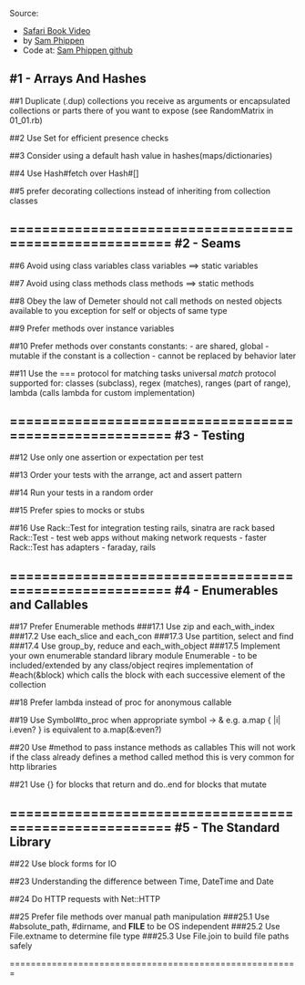 Source:
- [Safari Book Video](http://my.safaribooksonline.com/video/programming/ruby/9780134175416)
- by [Sam Phippen](https://github.com/samphippen)
- Code at: [Sam Phippen github](https://github.com/samphippen/efrll)

#1 - Arrays And Hashes
-------------------------------------------------------
##1
Duplicate (.dup) collections you receive as arguments
or encapsulated collections or parts there of you want to expose
(see RandomMatrix in 01_01.rb)

##2
Use Set for efficient presence checks

##3
Consider using a default hash value in hashes(maps/dictionaries)

##4
Use Hash#fetch over Hash#[]

##5
prefer decorating collections instead of inheriting from collection classes

=======================================================
#2 - Seams
-------------------------------------------------------
##6
Avoid using class variables
  class variables ==> static variables

##7
Avoid using class methods
  class methods ==> static methods

##8
Obey the law of Demeter
	should not call methods on nested objects available to you
	 exception for self or objects of same type

##9
Prefer methods over instance variables

##10
Prefer methods over constants
	constants:
		- are shared, global
		- mutable if the constant is a collection
		- cannot be replaced by behavior later

##11
Use the === protocol for matching tasks
	universal *match* protocol
	supported for:
		classes (subclass), regex (matches), ranges (part of range),
		lambda (calls lambda for custom implementation)
	
=======================================================
#3 - Testing
-------------------------------------------------------
##12
Use only one assertion or expectation per test

##13
Order your tests with the arrange, act and assert pattern

##14
Run your tests in a random order

##15
Prefer spies to mocks or stubs

##16
Use Rack::Test for integration testing
	rails, sinatra are rack based
	Rack::Test - test web apps without making network requests - faster
	Rack::Test has adapters - faraday, rails

=======================================================
#4 - Enumerables and Callables
-------------------------------------------------------
##17
Prefer Enumerable methods
###17.1
Use zip and each_with_index
###17.2
Use each_slice and each_con
###17.3
Use partition, select and find
###17.4
Use group_by, reduce and each_with_object
###17.5
Implement your own enumerable
	standard library module Enumerable - to be included/extended by any class/object
	reqires implementation of #each(&block) which calls the block with each
		successive element of the collection

##18
Prefer lambda instead of proc
 for anonymous callable

##19
Use Symbol#to_proc when appropriate
	symbol -> &
	e.g. a.map { |i| i.even? }  is equivalent to a.map(&:even?)


##20
Use #method to pass instance methods as callables
	This will not work if the class already defines a method called method
	this is very common for http libraries


##21
Use {} for blocks that return and do..end for blocks that mutate

=======================================================
#5 - The Standard Library
-------------------------------------------------------
##22
Use block forms for IO

##23
Understanding the difference between Time, DateTime and Date

##24
Do HTTP requests with Net::HTTP

##25
Prefer file methods over manual path manipulation
###25.1
Use #absolute_path, #dirname, and __FILE__ to be OS independent
###25.2
Use File.extname to determine file type
###25.3
Use File.join to build file paths safely

=======================================================
